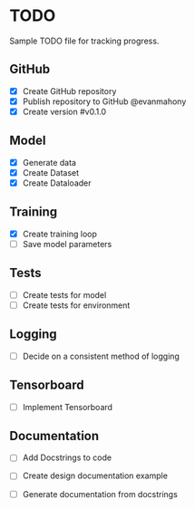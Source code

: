 # TODO

Sample TODO file for tracking progress.

## GitHub

- [x] Create GitHub repository 
- [x] Publish repository to GitHub @evanmahony
- [x] Create version #v0.1.0 

## Model

- [x] Generate data
- [x] Create Dataset
- [x] Create Dataloader

## Training

- [x] Create training loop
- [ ] Save model parameters

## Tests

- [ ] Create tests for model
- [ ] Create tests for environment

## Logging

- [ ] Decide on a consistent method of logging

## Tensorboard

- [ ] Implement Tensorboard

## Documentation

- [ ] Add Docstrings to code
- [ ] Create design documentation example
- [ ] Generate documentation from docstrings

